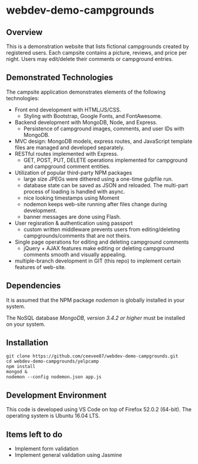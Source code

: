 # webdev-demo-campgrounds

## Overview
This is a demonstration website that lists fictional campgrounds created by
registered users. Each campsite contains a picture, reviews, and price per
night. Users may edit/delete their comments or campground entries.

## Demonstrated Technologies
The campsite application demonstrates elements of the following technologies:

- Front end development with HTML/JS/CSS.
  * Styling with Bootstrap, Google Fonts, and FontAwesome.
- Backend development with MongoDB, Node, and Express.
  * Persistence of campground images, comments, and user IDs with MongoDB.
- MVC design: MongoDB models, express routes, and JavaScript template files
  are managed and developed separately.
- RESTful routes implemented with Express.
  * GET, POST, PUT, DELETE operations implemented for campground and
    campground comment entities. 
- Utilization of popular third-party NPM packages
  * large size JPEGs were dithered using a one-time gulpfile run.
  * database state can be saved as JSON and reloaded. The multi-part process of
    loading is handled with async.
  * nice looking timestamps using Moment
  * nodemon keeps web-site running after files change during development.
  * banner messages are done using Flash.
- User regisration & authentication using passport
  * custom written middleware prevents users from editing/deleting 
    campgrounds/comments that are not theirs.
- Single page operations for editing and deleting campground comments
  * jQuery + AJAX features make editing or deleting campground comments smooth
    and visually appealing.
- multiple-branch development in GIT (this repo) to implement certain features of web-site.

## Dependencies
It is assumed that the NPM package *nodemon* is globally installed in your system.

The NoSQL database *MongoDB, version 3.4.2 or higher* must be installed on your system.

## Installation

```
git clone https://github.com/ceevee87/webdev-demo-campgrounds.git 
cd webdev-demo-campgrounds/yelpcamp
npm install
mongod &
nodemon --config nodemon.json app.js
```

## Development Environment
This code is developed using VS Code on top of Firefox 52.0.2 (64-bit). 
The operating system is Ubuntu 16.04 LTS.

## Items left to do
- Implement form validation
- Implement general validation using Jasmine
